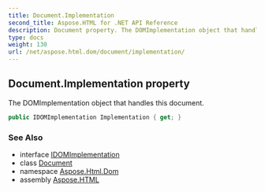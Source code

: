```yaml
---
title: Document.Implementation
second_title: Aspose.HTML for .NET API Reference
description: Document property. The DOMImplementation object that handles this document
type: docs
weight: 130
url: /net/aspose.html.dom/document/implementation/
---
```

## Document.Implementation property

The DOMImplementation object that handles this document.

```csharp
public IDOMImplementation Implementation { get; }
```

### See Also

* interface [IDOMImplementation](../../idomimplementation/)
* class [Document](../)
* namespace [Aspose.Html.Dom](../../document/)
* assembly [Aspose.HTML](../../../)

